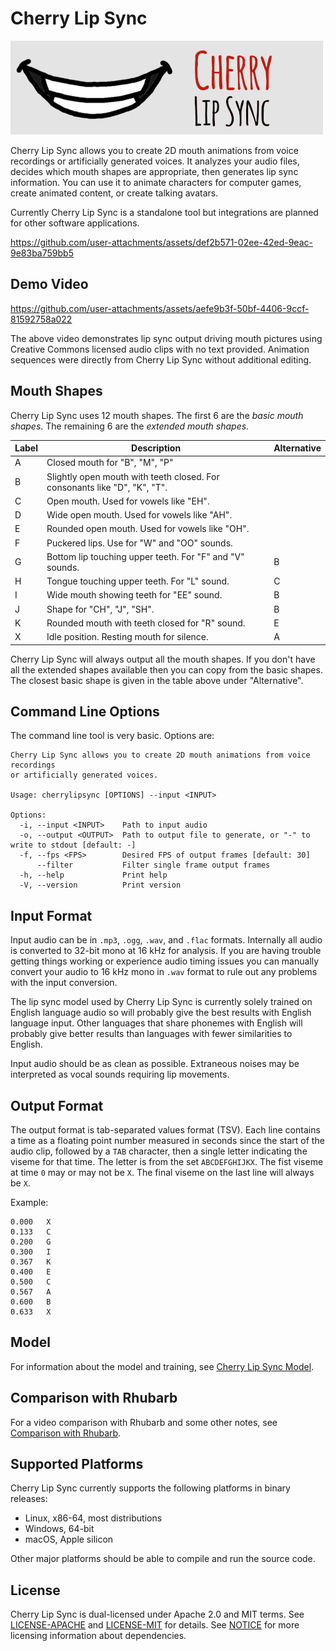 # Cherry Lip Sync

![Logo of lips](./images/Logo.png)

Cherry Lip Sync allows you to create 2D mouth animations from voice recordings
or artificially generated voices. It analyzes your audio files, decides which
mouth shapes are appropriate, then generates lip sync information. You can use
it to animate characters for computer games, create animated content, or create
talking avatars.

Currently Cherry Lip Sync is a standalone tool but integrations are planned for
other software applications.

https://github.com/user-attachments/assets/def2b571-02ee-42ed-9eac-9e83ba759bb5

## Demo Video

https://github.com/user-attachments/assets/aefe9b3f-50bf-4406-9ccf-81592758a022

The above video demonstrates lip sync output driving mouth pictures using
Creative Commons licensed audio clips with no text provided. Animation sequences
were directly from Cherry Lip Sync without additional editing.

## Mouth Shapes

Cherry Lip Sync uses 12 mouth shapes. The first 6 are the *basic mouth shapes*.
The remaining 6 are the *extended mouth shapes*.

| Label | Description | Alternative |
| ----- | ----------- | ----------- |
| A     | Closed mouth for "B", "M", "P" | |
| B     | Slightly open mouth with teeth closed. For consonants like "D", "K", "T". | |
| C     | Open mouth. Used for vowels like "EH". | | 
| D     | Wide open mouth. Used for vowels like "AH". | |
| E     | Rounded open mouth. Used for vowels like "OH". | |
| F     | Puckered lips. Use for "W" and "OO" sounds. | |
| G     | Bottom lip touching upper teeth. For "F" and "V" sounds. | B |
| H     | Tongue touching upper teeth. For "L" sound. | C |
| I     | Wide mouth showing teeth for "EE" sound. | B |
| J     | Shape for "CH", "J", "SH". | B |
| K     | Rounded mouth with teeth closed for "R" sound. | E |
| X     | Idle position. Resting mouth for silence. | A |

Cherry Lip Sync will always output all the mouth shapes. If you don't have all
the extended shapes available then you can copy from the basic shapes. The
closest basic shape is given in the table above under "Alternative".

## Command Line Options

The command line tool is very basic. Options are:

    Cherry Lip Sync allows you to create 2D mouth animations from voice recordings
    or artificially generated voices.

    Usage: cherrylipsync [OPTIONS] --input <INPUT>

    Options:
      -i, --input <INPUT>    Path to input audio
      -o, --output <OUTPUT>  Path to output file to generate, or "-" to write to stdout [default: -]
      -f, --fps <FPS>        Desired FPS of output frames [default: 30]
          --filter           Filter single frame output frames
      -h, --help             Print help
      -V, --version          Print version

## Input Format

Input audio can be in `.mp3`, `.ogg`, `.wav`, and `.flac` formats. Internally
all audio is converted to 32-bit mono at 16 kHz for analysis. If you are having
trouble getting things working or experience audio timing issues you can
manually convert your audio to 16 kHz mono in `.wav` format to rule out any
problems with the input conversion.

The lip sync model used by Cherry Lip Sync is currently solely trained on
English language audio so will probably give the best results with English
language input. Other languages that share phonemes with English will probably
give better results than languages with fewer similarities to English.

Input audio should be as clean as possible. Extraneous noises may be interpreted
as vocal sounds requiring lip movements.

## Output Format

The output format is tab-separated values format (TSV). Each line contains a
time as a floating point number measured in seconds since the start of the audio
clip, followed by a `TAB` character, then a single letter indicating the viseme
for that time. The letter is from the set `ABCDEFGHIJKX`. The fist viseme
at time `0` may or may not be `X`. The final viseme on the last line will always
be `X`.

Example:

    0.000   X
    0.133   C
    0.200   G
    0.300   I
    0.367   K
    0.400   E
    0.500   C
    0.567   A
    0.600   B
    0.633   X

## Model

For information about the model and training, see [Cherry Lip Sync
Model](./docs/model.md).

## Comparison with Rhubarb

For a video comparison with Rhubarb and some other notes, see [Comparison with
Rhubarb](./docs/comparison.md).

## Supported Platforms

Cherry Lip Sync currently supports the following platforms in binary releases:
* Linux, x86-64, most distributions
* Windows, 64-bit
* macOS, Apple silicon

Other major platforms should be able to compile and run the source code.

## License

Cherry Lip Sync is dual-licensed under Apache 2.0 and MIT terms. See
[LICENSE-APACHE](./LICENSE-APACHE) and [LICENSE-MIT](./LICENSE-MIT) for details.
See [NOTICE](./NOTICE) for more licensing information about dependencies.
